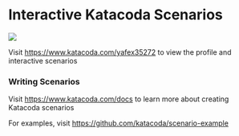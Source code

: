 # Interactive Katacoda Scenarios

[![](http://shields.katacoda.com/katacoda/yafex35272/count.svg)](https://www.katacoda.com/yafex35272 "Get your profile on Katacoda.com")

Visit https://www.katacoda.com/yafex35272 to view the profile and interactive scenarios

### Writing Scenarios
Visit https://www.katacoda.com/docs to learn more about creating Katacoda scenarios

For examples, visit https://github.com/katacoda/scenario-example
